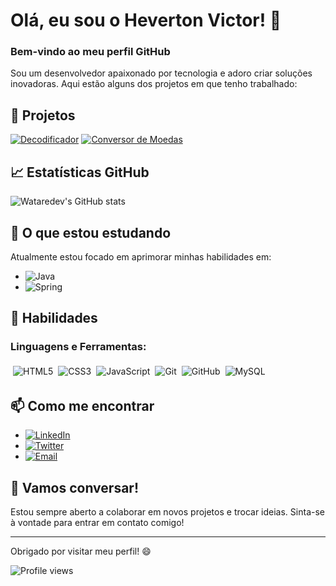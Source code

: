 # Olá, eu sou o Heverton Victor! 👋

### Bem-vindo ao meu perfil GitHub

Sou um desenvolvedor apaixonado por tecnologia e adoro criar soluções inovadoras. Aqui estão alguns dos projetos em que tenho trabalhado:

## 🚀 Projetos

[![Decodificador](https://github-readme-stats.vercel.app/api/pin/?username=wataredev&repo=decodificador&theme=radical)](https://github.com/wataredev/decodificador)
[![Conversor de Moedas](https://github-readme-stats.vercel.app/api/pin/?username=wataredev&repo=conversor-moedas&theme=radical)](https://github.com/wataredev/conversor-moedas)

## 📈 Estatísticas GitHub

![Wataredev's GitHub stats](https://github-readme-stats.vercel.app/api?username=wataredev&show_icons=true&theme=radical)

## 🌱 O que estou estudando

Atualmente estou focado em aprimorar minhas habilidades em:
- ![Java](https://img.shields.io/badge/Java-ED8B00?style=for-the-badge&logo=java&logoColor=white)
- ![Spring](https://img.shields.io/badge/Spring-6DB33F?style=for-the-badge&logo=spring&logoColor=white)

## 💼 Habilidades

### Linguagens e Ferramentas:
<div style="display: flex; flex-wrap: wrap;">
  <img src="https://img.shields.io/badge/HTML5-E34F26?style=for-the-badge&logo=html5&logoColor=white" alt="HTML5" style="margin: 4px;"/>
  <img src="https://img.shields.io/badge/CSS3-1572B6?style=for-the-badge&logo=css3&logoColor=white" alt="CSS3" style="margin: 4px;"/>
  <img src="https://img.shields.io/badge/JavaScript-F7DF1E?style=for-the-badge&logo=javascript&logoColor=black" alt="JavaScript" style="margin: 4px;"/>
  <img src="https://img.shields.io/badge/Git-F05032?style=for-the-badge&logo=git&logoColor=white" alt="Git" style="margin: 4px;"/>
  <img src="https://img.shields.io/badge/GitHub-181717?style=for-the-badge&logo=github&logoColor=white" alt="GitHub" style="margin: 4px;"/>
  <img src="https://img.shields.io/badge/MySQL-4479A1?style=for-the-badge&logo=mysql&logoColor=white" alt="MySQL" style="margin: 4px;"/>
</div>

## 📫 Como me encontrar

- [![LinkedIn](https://img.shields.io/badge/LinkedIn-blue?style=for-the-badge&logo=linkedin)](https://www.linkedin.com/in/seulinkedin)
- [![Twitter](https://img.shields.io/badge/Twitter-blue?style=for-the-badge&logo=twitter)](https://twitter.com/seutwitter)
- [![Email](https://img.shields.io/badge/Email-D14836?style=for-the-badge&logo=gmail&logoColor=white)](mailto:seuemail@example.com)

## 💬 Vamos conversar!

Estou sempre aberto a colaborar em novos projetos e trocar ideias. Sinta-se à vontade para entrar em contato comigo!

---

Obrigado por visitar meu perfil! 😄

![Profile views](https://komarev.com/ghpvc/?username=wataredev&color=blueviolet)
